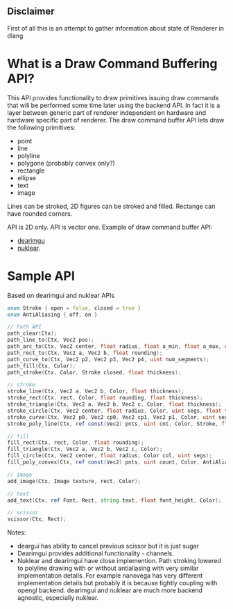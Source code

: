 ## Disclaimer

First of all this is an attempt to gather information about state of Renderer in dlang

# What is a Draw Command Buffering API?

This API provides functionality to draw primitives issuing draw commands that will be performed some time later using the backend API. In fact it is a layer between generic part of renderer independent on hardware and hardware specific part of renderer. The draw command buffer API lets draw the following primitives:
- point
- line
- polyline
- polygone (probably convex only?)
- rectangle
- ellipse
- text
- image

Lines can be stroked, 2D figures can be stroked and filled. Rectange can have rounded corners.

API is 2D only.
API is vector one.
Example of draw command buffer API:
 - [dearimgu](https://github.com/ocornut/imgui/blob/2889a14f86823c4b39b6e4d070fef19064167ab2/imgui.h#L1817)
 - [nuklear](https://github.com/vurtun/nuklear/blob/181cfd86c47ae83eceabaf4e640587b844e613b6/nuklear.h#L4701).

# Sample API

Based on dearimgui and nuklear APIs

```D
enum Stroke { open = false, closed = true }
enum AntiAliasing { off, on }

// Path API
path_clear(Ctx);
path_line_to(Ctx, Vec2 pos);
path_arc_to(Ctx, Vec2 center, float radius, float a_min, float a_max, uint segments);
path_rect_to(Ctx, Vec2 a, Vec2 b, float rounding);
path_curve_to(Ctx, Vec2 p2, Vec2 p3, Vec2 p4, uint num_segments);
path_fill(Ctx, Color);
path_stroke(Ctx, Color, Stroke closed, float thickness);

// stroke
stroke_line(Ctx, Vec2 a, Vec2 b, Color, float thickness);
stroke_rect(Ctx, rect, Color, float rounding, float thickness);
stroke_triangle(Ctx, Vec2 a, Vec2 b, Vec2 c, Color, float thickness);
stroke_circle(Ctx, Vec2 center, float radius, Color, uint segs, float thickness);
stroke_curve(Ctx, Vec2 p0, Vec2 cp0, Vec2 cp1, Vec2 p1, Color, uint segments, float thickness);
stroke_poly_line(Ctx, ref const(Vec2) pnts, uint cnt, Color, Stroke, float thickness, AntiAliasing aa);

// fill
fill_rect(Ctx, rect, Color, float rounding);
fill_triangle(Ctx, Vec2 a, Vec2 b, Vec2 c, Color);
fill_circle(Ctx, Vec2 center, float radius, Color col, uint segs);
fill_poly_convex(Ctx, ref const(Vec2) pnts, uint count, Color, AntiAliasing aa);

// image
add_image(Ctx, Image texture, rect, Color);

// text
add_text(Ctx, ref Font, Rect, string text, float font_height, Color);

// scissor
scissor(Ctx, Rect);
```

Notes:
- deargui has ability to cancel previous scissor but it is just sugar
- Dearimgui provides additional functionality - channels.
- Nuklear and dearimgui have close implemention. Path stroking lowered to polyline drawing with or without antialiasing with very similar implementation details. For example nanovega has very different implementation details but probably it is because tightly coupling with opengl backend. dearimgui and nuklear are much more backend agnostic, especially nuklear.

